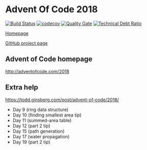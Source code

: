 # Advent Of Code 2018

[![Build Status](https://travis-ci.org/h-j-k/advent18.svg?branch=master)](https://travis-ci.org/h-j-k/advent18) 
[![codecov](https://codecov.io/gh/h-j-k/advent18/branch/master/graph/badge.svg)](https://codecov.io/gh/h-j-k/advent18)
[![Quality Gate](https://sonarcloud.io/api/project_badges/measure?project=com.ikueb%3Aadvent18&metric=alert_status)](https://sonarcloud.io/dashboard?id=com.ikueb%3Aadvent18)
[![Technical Debt Ratio](https://sonarcloud.io/api/project_badges/measure?project=com.ikueb%3Aadvent18&metric=sqale_index)](https://sonarcloud.io/dashboard?id=com.ikueb%3Aadvent18)

[Homepage](https://h-j-k.github.io/advent18)

[GitHub project page](https://github.com/h-j-k/advent18)

## Advent of Code homepage

http://adventofcode.com/2018

## Extra help

https://todd.ginsberg.com/post/advent-of-code/2018/

* Day 9 (ring data structure)
* Day 10 (finding smallest area tip)
* Day 11 (summed-area table)
* Day 12 (part 2 tip)
* Day 15 (path generation)
* Day 17 (water propagation)
* Day 19 (part 2 tip)